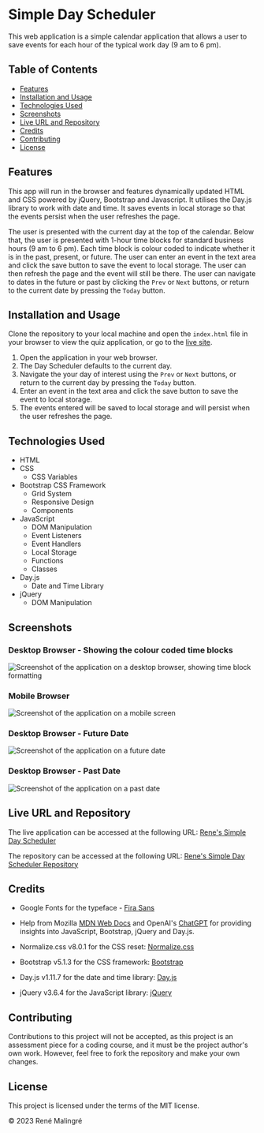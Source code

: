 # Simple Day Scheduler

This web application is a simple calendar application that allows a user to save events for each hour of the typical work day (9 am to 6 pm).

## Table of Contents

- [Features](#features)
- [Installation and Usage](#installation-and-usage)
- [Technologies Used](#technologies-used)
- [Screenshots](#screenshots)
- [Live URL and Repository](#live-url-and-repository)
- [Credits](#credits)
- [Contributing](#contributing)
- [License](#license)

## Features

 This app will run in the browser and features dynamically updated HTML and CSS powered by jQuery, Bootstrap and Javascript. It utilises the Day.js library to work with date and time. It saves events in local storage so that the events persist when the user refreshes the page.

 The user is presented with the current day at the top of the calendar. Below that, the user is presented with 1-hour time blocks for standard business hours (9 am to 6 pm). Each time block is colour coded to indicate whether it is in the past, present, or future. The user can enter an event in the text area and click the save button to save the event to local storage. The user can then refresh the page and the event will still be there. The user can navigate to dates in the future or past by clicking the `Prev` or `Next` buttons, or return to the current date by pressing the `Today` button.

## Installation and Usage

Clone the repository to your local machine and open the `index.html` file in your browser to view the quiz application, or go to the [live site](#live-url-and-repository).

1. Open the application in your web browser.
2. The Day Scheduler defaults to the current day.
3. Navigate the your day of interest using the `Prev` or `Next` buttons, or return to the current day by pressing the `Today` button.
4. Enter an event in the text area and click the save button to save the event to local storage.
5. The events entered will be saved to local storage and will persist when the user refreshes the page.

## Technologies Used

- HTML
- CSS
  - CSS Variables
- Bootstrap CSS Framework
  - Grid System
  - Responsive Design
  - Components
- JavaScript
  - DOM Manipulation
  - Event Listeners
  - Event Handlers
  - Local Storage
  - Functions
  - Classes
- Day.js
  - Date and Time Library
- jQuery
  - DOM Manipulation

## Screenshots

### Desktop Browser - Showing the colour coded time blocks

![Screenshot of the application on a desktop browser, showing time block formatting](./docs/screenshot-desktop.png)

### Mobile Browser

![Screenshot of the application on a mobile screen](./docs/screenshot-mobile.png)

### Desktop Browser - Future Date

![Screenshot of the application on a future date](./docs/screenshot-desktop-next-day.png)

### Desktop Browser - Past Date

![Screenshot of the application on a past date](./docs/screenshot-mobile-prev-day.png)

## Live URL and Repository

The live application can be accessed at the following URL: [Rene's Simple Day Scheduler](https://renemalingre.github.io/Softworks-JS-Coding-Quiz/)

The repository can be accessed at the following URL: [Rene's Simple Day Scheduler Repository](https://renemalingre.github.io/renes-simple-day-scheduler/)

## Credits

- Google Fonts for the typeface - [Fira Sans](https://fonts.google.com/specimen/Fira+Sans)

- Help from Mozilla [MDN Web Docs](https://developer.mozilla.org/) and OpenAI's [ChatGPT](https://chat.openai.com/chat) for providing insights into JavaScript, Bootstrap, jQuery and Day.js.

- Normalize.css v8.0.1 for the CSS reset: [Normalize.css](https://necolas.github.io/normalize.css/)

- Bootstrap v5.1.3 for the CSS framework: [Bootstrap](https://getbootstrap.com/)

- Day.js v1.11.7 for the date and time library: [Day.js](https://day.js.org/)

- jQuery v3.6.4 for the JavaScript library: [jQuery](https://jquery.com/)

## Contributing

Contributions to this project will not be accepted, as this project is an assessment piece for a coding course, and it must be the project author's own work. However, feel free to fork the repository and make your own changes.

## License

This project is licensed under the terms of the MIT license.

© 2023 René Malingré
